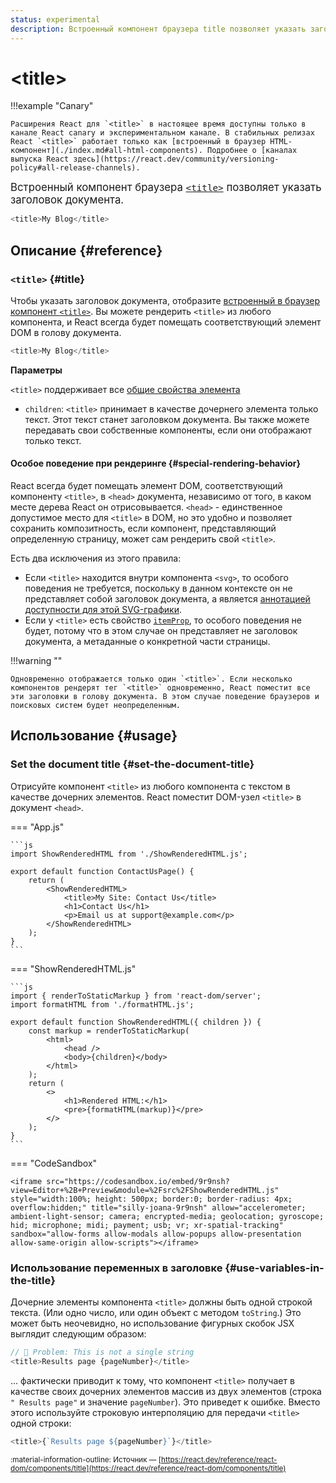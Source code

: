 ```yaml
---
status: experimental
description: Встроенный компонент браузера title позволяет указать заголовок документа.
---
```


# &lt;title&gt;

!!!example "Canary"

    Расширения React для `<title>` в настоящее время доступны только в канале React canary и экспериментальном канале. В стабильных релизах React `<title>` работает только как [встроенный в браузер HTML-компонент](./index.md#all-html-components). Подробнее о [каналах выпуска React здесь](https://react.dev/community/versioning-policy#all-release-channels).

<big>Встроенный компонент браузера [`<title>`](https://hcdev.ru/html/title) позволяет указать заголовок документа.</big>

```js
<title>My Blog</title>
```

## Описание {#reference}

### `<title>` {#title}

Чтобы указать заголовок документа, отобразите [встроенный в браузер компонент `<title>`](https://hcdev.ru/html/title). Вы можете рендерить `<title>` из любого компонента, и React всегда будет помещать соответствующий элемент DOM в голову документа.

```js
<title>My Blog</title>
```

**Параметры**

`<title>` поддерживает все [общие свойства элемента](./common.md#props)

-   `children`: `<title>` принимает в качестве дочернего элемента только текст. Этот текст станет заголовком документа. Вы также можете передавать свои собственные компоненты, если они отображают только текст.

#### Особое поведение при рендеринге {#special-rendering-behavior}

React всегда будет помещать элемент DOM, соответствующий компоненту `<title>`, в `<head>` документа, независимо от того, в каком месте дерева React он отрисовывается. `<head>` - единственное допустимое место для `<title>` в DOM, но это удобно и позволяет сохранить композитность, если компонент, представляющий определенную страницу, может сам рендерить свой `<title>`.

Есть два исключения из этого правила:

-   Если `<title>` находится внутри компонента `<svg>`, то особого поведения не требуется, поскольку в данном контексте он не представляет собой заголовок документа, а является [аннотацией доступности для этой SVG-графики](https://developer.mozilla.org/en-US/docs/Web/SVG/Element/title).
-   Если у `<title>` есть свойство [`itemProp`](https://developer.mozilla.org/en-US/docs/Web/HTML/Global_attributes/itemprop), то особого поведения не будет, потому что в этом случае он представляет не заголовок документа, а метаданные о конкретной части страницы.

!!!warning ""

    Одновременно отображается только один `<title>`. Если несколько компонентов рендерят тег `<title>` одновременно, React поместит все эти заголовки в голову документа. В этом случае поведение браузеров и поисковых систем будет неопределенным.

## Использование {#usage}

### Set the document title {#set-the-document-title}

Отрисуйте компонент `<title>` из любого компонента с текстом в качестве дочерних элементов. React поместит DOM-узел `<title>` в документ `<head>`.

=== "App.js"

    ```js
    import ShowRenderedHTML from './ShowRenderedHTML.js';

    export default function ContactUsPage() {
    	return (
    		<ShowRenderedHTML>
    			<title>My Site: Contact Us</title>
    			<h1>Contact Us</h1>
    			<p>Email us at support@example.com</p>
    		</ShowRenderedHTML>
    	);
    }
    ```

=== "ShowRenderedHTML.js"

    ```js
    import { renderToStaticMarkup } from 'react-dom/server';
    import formatHTML from './formatHTML.js';

    export default function ShowRenderedHTML({ children }) {
    	const markup = renderToStaticMarkup(
    		<html>
    			<head />
    			<body>{children}</body>
    		</html>
    	);
    	return (
    		<>
    			<h1>Rendered HTML:</h1>
    			<pre>{formatHTML(markup)}</pre>
    		</>
    	);
    }
    ```

=== "CodeSandbox"

    <iframe src="https://codesandbox.io/embed/9r9nsh?view=Editor+%2B+Preview&module=%2Fsrc%2FShowRenderedHTML.js" style="width:100%; height: 500px; border:0; border-radius: 4px; overflow:hidden;" title="silly-joana-9r9nsh" allow="accelerometer; ambient-light-sensor; camera; encrypted-media; geolocation; gyroscope; hid; microphone; midi; payment; usb; vr; xr-spatial-tracking" sandbox="allow-forms allow-modals allow-popups allow-presentation allow-same-origin allow-scripts"></iframe>

### Использование переменных в заголовке {#use-variables-in-the-title}

Дочерние элементы компонента `<title>` должны быть одной строкой текста. (Или одно число, или один объект с методом `toString`.) Это может быть неочевидно, но использование фигурных скобок JSX выглядит следующим образом:

```js
// 🔴 Problem: This is not a single string
<title>Results page {pageNumber}</title>
```

... фактически приводит к тому, что компонент `<title>` получает в качестве своих дочерних элементов массив из двух элементов (строка `" Results page"` и значение `pageNumber`). Это приведет к ошибке. Вместо этого используйте строковую интерполяцию для передачи `<title>` одной строки:

```js
<title>{`Results page ${pageNumber}`}</title>
```

<small>:material-information-outline: Источник &mdash; [https://react.dev/reference/react-dom/components/title](https://react.dev/reference/react-dom/components/title)</small>
